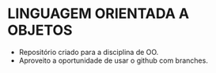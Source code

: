 # LINGUAGEM ORIENTADA A OBJETOS
* Repositório criado para a disciplina de OO.
* Aproveito a oportunidade de usar o github com branches.
